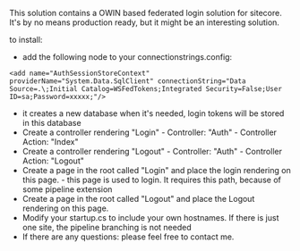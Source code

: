 This solution contains a OWIN based federated login solution for sitecore. It's by no means production ready, but it might be an interesting
solution.

to install:

* add the following node to your connectionstrings.config:  
```
<add name="AuthSessionStoreContext" providerName="System.Data.SqlClient" connectionString="Data Source=.\;Initial Catalog=WSFedTokens;Integrated Security=False;User ID=sa;Password=xxxxx;"/>
```
* it creates a new database when it's needed, login tokens will be stored in this database
* Create a controller rendering "Login" - Controller: "Auth" - Controller Action: "Index"
* Create a controller rendering "Logout" - Controller: "Auth" - Controller Action: "Logout"
* Create a page in the root called "Login" and place the login rendering on this page. - this page is used to login. It requires this path, because of some pipeline extension
* Create a page in the root called "Logout" and place the Logout rendering on this page. 
* Modify your startup.cs to include your own hostnames. If there is just one site, the pipeline branching is not needed
* If there are any questions: please feel free to contact me.
